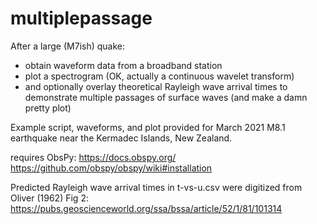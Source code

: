 # multiplepassage

After a large (M7ish) quake:
* obtain waveform data from a broadband station
* plot a spectrogram (OK, actually a continuous wavelet transform)
* and optionally overlay theoretical Rayleigh wave arrival times
to demonstrate multiple passages of surface waves
(and make a damn pretty plot)

Example script, waveforms, and plot provided for March 2021 M8.1 earthquake near the Kermadec Islands, New Zealand.

requires ObsPy:
https://docs.obspy.org/
https://github.com/obspy/obspy/wiki#installation


Predicted Rayleigh wave arrival times in t-vs-u.csv were digitized from Oliver (1962) Fig 2: https://pubs.geoscienceworld.org/ssa/bssa/article/52/1/81/101314

